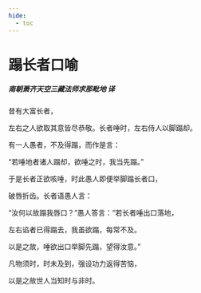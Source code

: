 ```yaml
---
hide:
  - toc
---
```


# **蹋长者口喻**

##### 南朝萧齐天空三藏法师求那毗地 译

昔有大富长者，

左右之人欲取其意皆尽恭敬。长者唾时，左右侍人以脚蹋却。

有一人愚者，不及得蹋，而作是言：

“若唾地者诸人蹋却，欲唾之时，我当先蹋。”

于是长者正欲咳唾，时此愚人即便举脚蹋长者口，

破唇折齿。长者语愚人言：

“汝何以故蹋我唇口？”愚人答言：“若长者唾出口落地，

左右谄者已得蹋去，我虽欲蹋，每常不及。

以是之故，唾欲出口举脚先蹋，望得汝意。”

凡物须时，时未及到，强设功力返得苦恼，

以是之故世人当知时与非时。